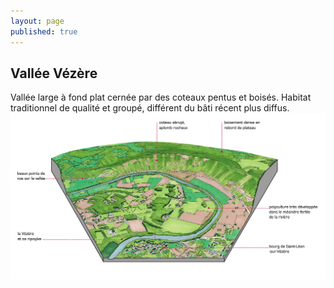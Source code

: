 ```yaml
---
layout: page
published: true
---
```


## Vallée Vézère

Vallée large à fond plat cernée par des coteaux pentus et boisés.
Habitat traditionnel de qualité et groupé, différent du bâti récent plus diffus.
![](/data/images/9/architecture/9_ARCHITECTURE_bloc3.png)